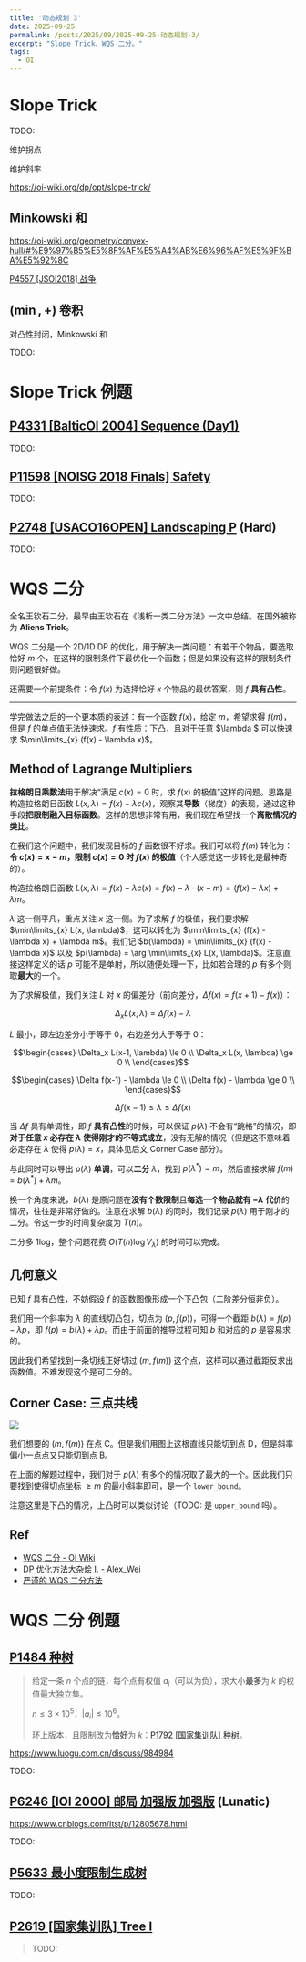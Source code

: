 ```yaml
---
title: '动态规划 3'
date: 2025-09-25
permalink: /posts/2025/09/2025-09-25-动态规划-3/
excerpt: "Slope Trick、WQS 二分。"
tags:
  - OI
---
```


# Slope Trick

TODO:

维护拐点

维护斜率

<https://oi-wiki.org/dp/opt/slope-trick/>

## Minkowski 和

<https://oi-wiki.org/geometry/convex-hull/#%E9%97%B5%E5%8F%AF%E5%A4%AB%E6%96%AF%E5%9F%BA%E5%92%8C>

[P4557 [JSOI2018] 战争](https://www.luogu.com.cn/problem/P4557)

## $(\min, +)$ 卷积

对凸性封闭，Minkowski 和

TODO:

# Slope Trick 例题

## [P4331 [BalticOI 2004] Sequence (Day1)](https://www.luogu.com.cn/problem/P4331)

TODO:

## [P11598 [NOISG 2018 Finals] Safety](https://www.luogu.com.cn/problem/P11598)

TODO:

## [P2748 [USACO16OPEN] Landscaping P](https://www.luogu.com.cn/problem/P2748) (Hard)

TODO:

# WQS 二分

全名王钦石二分，最早由王钦石在《浅析一类二分方法》一文中总结。在国外被称为 **Aliens Trick**。

WQS 二分是一个 2D/1D DP 的优化，用于解决一类问题：有若干个物品，要选取恰好 $m$ 个，在这样的限制条件下最优化一个函数；但是如果没有这样的限制条件则问题很好做。

还需要一个前提条件：令 $f(x)$ 为选择恰好 $x$ 个物品的最优答案，则 $f$ **具有凸性**。

---

学完做法之后的一个更本质的表述：有一个函数 $f(x)$，给定 $m$，希望求得 $f(m)$，但是 $f$ 的单点值无法快速求。$f$ 有性质：下凸，且对于任意 $\lambda $ 可以快速求 $\min\limits_{x} (f(x) - \lambda x)$。

## Method of Lagrange Multipliers

**拉格朗日乘数法**用于解决“满足 $c(x) = 0$ 时，求 $f(x)$ 的极值”这样的问题。思路是构造拉格朗日函数 $L(x, \lambda) = f(x) - \lambda c(x)$，观察其**导数**（梯度）的表现，通过这种手段**把限制融入目标函数**。这样的思想非常有用，我们现在希望找一个**离散情况的类比**。

在我们这个问题中，我们发现目标的 $f$ 函数很不好求。我们可以将 $f(m)$ 转化为：**令 $c(x) = x - m$，限制 $c(x) = 0$ 时 $f(x)$ 的极值**（个人感觉这一步转化是最神奇的）。

构造拉格朗日函数 $L(x, \lambda) = f(x) - \lambda c(x) = f(x) - \lambda \cdot (x - m) = (f(x) - \lambda x) + \lambda m$。

$\lambda$ 这一侧平凡，重点关注 $x$ 这一侧。为了求解 $f$ 的极值，我们要求解 $\min\limits_{x} L(x, \lambda)$，这可以转化为 $\min\limits_{x} (f(x) - \lambda x) + \lambda m$。我们记 $b(\lambda) = \min\limits_{x} (f(x) - \lambda x)$ 以及 $p(\lambda) = \arg \min\limits_{x} L(x, \lambda)$。注意直接这样定义的话 $p$ 可能不是单射，所以随便处理一下，比如若合理的 $p$ 有多个则取**最大**的一个。

为了求解极值，我们关注 $L$ 对 $x$ 的偏差分（前向差分，$\Delta f(x) = f(x+1) - f(x)$）：

$$\Delta_x L(x, \lambda) = \Delta f(x) - \lambda$$

$L$ 最小，即左边差分小于等于 $0$，右边差分大于等于 $0$：

$$\begin{cases}
    \Delta_x L(x-1, \lambda) \le 0 \\
    \Delta_x L(x, \lambda) \ge 0 \\
\end{cases}$$

$$\begin{cases}
    \Delta f(x-1) - \lambda \le 0 \\
    \Delta f(x) - \lambda \ge 0 \\
\end{cases}$$

$$\Delta f(x-1) \le \lambda \le \Delta f(x)$$

当 $\Delta f$ 具有单调性，即 $f$ **具有凸性**的时候，可以保证 $p(\lambda)$ 不会有“跳格”的情况，即**对于任意 $x$ 必存在 $\lambda$ 使得刚才的不等式成立**，没有无解的情况（但是这不意味着必定存在 $\lambda$ 使得 $p(\lambda) = x$，具体见后文 Corner Case 部分）。

与此同时可以导出 $p(\lambda)$ **单调**，可以**二分** $\lambda$，找到 $p(\lambda^*) = m$，然后直接求解 $f(m) = b(\lambda^*) + \lambda m$。

换一个角度来说，$b(\lambda)$ 是原问题在**没有个数限制**且**每选一个物品就有 $-\lambda$ 代价**的情况，往往是非常好做的。注意在求解 $b(\lambda)$ 的同时，我们记录 $p(\lambda)$ 用于刚才的二分。令这一步的时间复杂度为 $T(n)$。

二分多 1log，整个问题花费 $O(T(n) \log V_\lambda)$ 的时间可以完成。

## 几何意义

已知 $f$ 具有凸性，不妨假设 $f$ 的函数图像形成一个下凸包（二阶差分恒非负）。

我们用一个斜率为 $\lambda$ 的直线切凸包，切点为 $(p, f(p))$，可得一个截距 $b(\lambda) = f(p) - \lambda p$，即 $f(p) = b(\lambda) + \lambda p$。而由于前面的推导过程可知 $b$ 和对应的 $p$ 是容易求的。

因此我们希望找到一条切线正好切过 $(m, f(m))$ 这个点，这样可以通过截距反求出函数值。不难发现这个是可二分的。

## Corner Case: 三点共线

![](https://cdn.luogu.com.cn/upload/image_hosting/fhbr0mnb.png)

我们想要的 $(m, f(m))$ 在点 C。但是我们用图上这根直线只能切到点 D，但是斜率偏小一点点又只能切到点 B。

在上面的解题过程中，我们对于 $p(\lambda)$ 有多个的情况取了最大的一个。因此我们只要找到使得切点坐标 $\ge m$ 的最小斜率即可，是一个 `lower_bound`。

注意这里是下凸的情况，上凸时可以类似讨论（TODO: 是 `upper_bound` 吗）。

## Ref

- [WQS 二分 - OI Wiki](https://oi-wiki.org/dp/opt/wqs-binary-search/)
- [DP 优化方法大杂烩 I. - Alex_Wei](https://www.cnblogs.com/alex-wei/p/DP_Involution.html)
- [严谨的 WQS 二分方法](https://www.luogu.com.cn/article/vsffwrc3)

# WQS 二分 例题

## [P1484 种树](https://www.luogu.com.cn/problem/P1484)

> 给定一条 $n$ 个点的链，每个点有权值 $a_i$（可以为负），求大小**最多**为 $k$ 的权值最大独立集。
>
> $n \le 3 \times 10^5$，$\lvert a_i \rvert \le 10^6$。
>
> 环上版本，且限制改为**恰好**为 $k$：[P1792 [国家集训队] 种树](https://www.luogu.com.cn/problem/P1792)。

https://www.luogu.com.cn/discuss/984984

TODO:

## [P6246 [IOI 2000] 邮局 加强版 加强版](https://www.luogu.com.cn/problem/P6246) (Lunatic)

https://www.cnblogs.com/Itst/p/12805678.html

TODO:

## [P5633 最小度限制生成树](https://www.luogu.com.cn/problem/P5633)

TODO:

## [P2619 [国家集训队] Tree I](https://www.luogu.com.cn/problem/P2619)

> TODO: